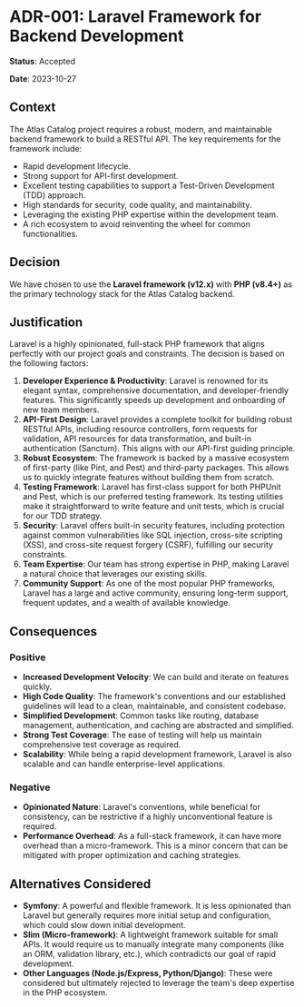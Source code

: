 # ADR-001: Laravel Framework for Backend Development

**Status**: Accepted

**Date**: 2023-10-27

## Context

The Atlas Catalog project requires a robust, modern, and maintainable backend framework to build a RESTful API. The key requirements for the framework include:

*   Rapid development lifecycle.
*   Strong support for API-first development.
*   Excellent testing capabilities to support a Test-Driven Development (TDD) approach.
*   High standards for security, code quality, and maintainability.
*   Leveraging the existing PHP expertise within the development team.
*   A rich ecosystem to avoid reinventing the wheel for common functionalities.

## Decision

We have chosen to use the **Laravel framework (v12.x)** with **PHP (v8.4+)** as the primary technology stack for the Atlas Catalog backend.

## Justification

Laravel is a highly opinionated, full-stack PHP framework that aligns perfectly with our project goals and constraints. The decision is based on the following factors:

1.  **Developer Experience & Productivity**: Laravel is renowned for its elegant syntax, comprehensive documentation, and developer-friendly features. This significantly speeds up development and onboarding of new team members.
2.  **API-First Design**: Laravel provides a complete toolkit for building robust RESTful APIs, including resource controllers, form requests for validation, API resources for data transformation, and built-in authentication (Sanctum). This aligns with our API-first guiding principle.
3.  **Robust Ecosystem**: The framework is backed by a massive ecosystem of first-party (like Pint, and Pest) and third-party packages. This allows us to quickly integrate features without building them from scratch.
4.  **Testing Framework**: Laravel has first-class support for both PHPUnit and Pest, which is our preferred testing framework. Its testing utilities make it straightforward to write feature and unit tests, which is crucial for our TDD strategy.
5.  **Security**: Laravel offers built-in security features, including protection against common vulnerabilities like SQL injection, cross-site scripting (XSS), and cross-site request forgery (CSRF), fulfilling our security constraints.
6.  **Team Expertise**: Our team has strong expertise in PHP, making Laravel a natural choice that leverages our existing skills.
7.  **Community Support**: As one of the most popular PHP frameworks, Laravel has a large and active community, ensuring long-term support, frequent updates, and a wealth of available knowledge.

## Consequences

### Positive

*   **Increased Development Velocity**: We can build and iterate on features quickly.
*   **High Code Quality**: The framework's conventions and our established guidelines will lead to a clean, maintainable, and consistent codebase.
*   **Simplified Development**: Common tasks like routing, database management, authentication, and caching are abstracted and simplified.
*   **Strong Test Coverage**: The ease of testing will help us maintain comprehensive test coverage as required.
*   **Scalability**: While being a rapid development framework, Laravel is also scalable and can handle enterprise-level applications.

### Negative

*   **Opinionated Nature**: Laravel's conventions, while beneficial for consistency, can be restrictive if a highly unconventional feature is required.
*   **Performance Overhead**: As a full-stack framework, it can have more overhead than a micro-framework. This is a minor concern that can be mitigated with proper optimization and caching strategies.

## Alternatives Considered

*   **Symfony**: A powerful and flexible framework. It is less opinionated than Laravel but generally requires more initial setup and configuration, which could slow down initial development.
*   **Slim (Micro-framework)**: A lightweight framework suitable for small APIs. It would require us to manually integrate many components (like an ORM, validation library, etc.), which contradicts our goal of rapid development.
*   **Other Languages (Node.js/Express, Python/Django)**: These were considered but ultimately rejected to leverage the team's deep expertise in the PHP ecosystem.
